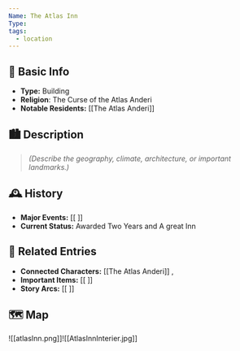```yaml
---
Name: The Atlas Inn
Type: 
tags:
  - location
---
```

## 📍 Basic Info 
- **Type:** Building
- **Religion**: The Curse of the Atlas Anderi
- **Notable Residents:** [[The Atlas Anderi]]  

## 🏙️ Description
> *(Describe the geography, climate, architecture, or important landmarks.)*  

## 🕰️ History
- **Major Events:** [[ ]]  
- **Current Status:** Awarded Two Years and A great Inn



## 🔗 Related Entries
- **Connected Characters:** [[The Atlas Anderi]] , 
- **Important Items:** [[ ]]
- **Story Arcs:** [[ ]]

## 🗺️  Map
![[atlasInn.png]]![[AtlasInnInterier.jpg]]